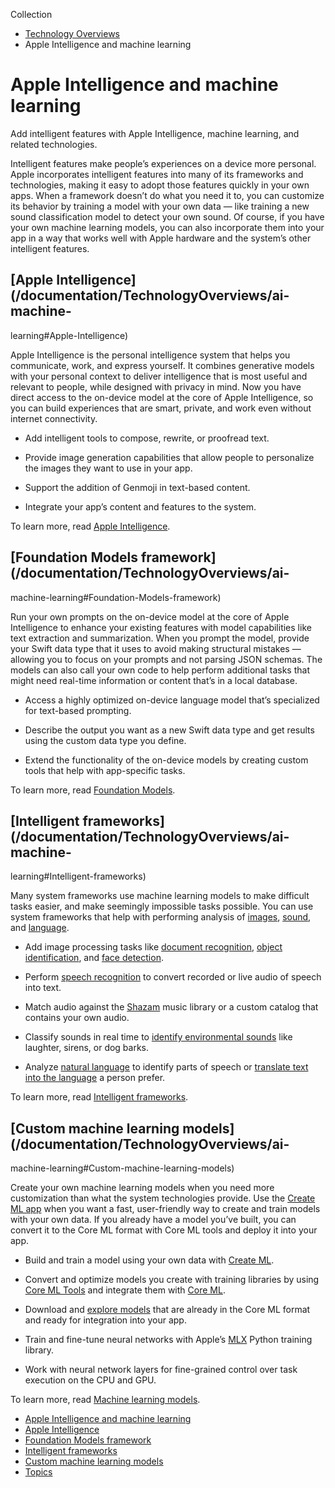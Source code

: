 Collection

  * [ Technology Overviews ](/documentation/technologyoverviews)
  * Apple Intelligence and machine learning 

# Apple Intelligence and machine learning

Add intelligent features with Apple Intelligence, machine learning, and
related technologies.

Intelligent features make people’s experiences on a device more personal.
Apple incorporates intelligent features into many of its frameworks and
technologies, making it easy to adopt those features quickly in your own apps.
When a framework doesn’t do what you need it to, you can customize its
behavior by training a model with your own data — like training a new sound
classification model to detect your own sound. Of course, if you have your own
machine learning models, you can also incorporate them into your app in a way
that works well with Apple hardware and the system’s other intelligent
features.

## [Apple Intelligence](/documentation/TechnologyOverviews/ai-machine-
learning#Apple-Intelligence)

Apple Intelligence is the personal intelligence system that helps you
communicate, work, and express yourself. It combines generative models with
your personal context to deliver intelligence that is most useful and relevant
to people, while designed with privacy in mind. Now you have direct access to
the on-device model at the core of Apple Intelligence, so you can build
experiences that are smart, private, and work even without internet
connectivity.

  * Add intelligent tools to compose, rewrite, or proofread text.

  * Provide image generation capabilities that allow people to personalize the images they want to use in your app.

  * Support the addition of Genmoji in text-based content.

  * Integrate your app’s content and features to the system.

To learn more, read [Apple
Intelligence](/documentation/technologyoverviews/apple-intelligence).

## [Foundation Models framework](/documentation/TechnologyOverviews/ai-
machine-learning#Foundation-Models-framework)

Run your own prompts on the on-device model at the core of Apple Intelligence
to enhance your existing features with model capabilities like text extraction
and summarization. When you prompt the model, provide your Swift data type
that it uses to avoid making structural mistakes — allowing you to focus on
your prompts and not parsing JSON schemas. The models can also call your own
code to help perform additional tasks that might need real-time information or
content thatʼs in a local database.

  * Access a highly optimized on-device language model that’s specialized for text-based prompting.

  * Describe the output you want as a new Swift data type and get results using the custom data type you define.

  * Extend the functionality of the on-device models by creating custom tools that help with app-specific tasks.

To learn more, read [Foundation
Models](/documentation/technologyoverviews/foundation-models).

## [Intelligent frameworks](/documentation/TechnologyOverviews/ai-machine-
learning#Intelligent-frameworks)

Many system frameworks use machine learning models to make difficult tasks
easier, and make seemingly impossible tasks possible. You can use system
frameworks that help with performing analysis of
[images](/documentation/Vision), [sound](/documentation/Speech), and
[language](/documentation/NaturalLanguage).

  * Add image processing tasks like [document recognition](/documentation/Vision/recognize-tables-within-a-document), [object identification](/documentation/Vision/classifying-images-for-categorization-and-search), and [face detection](/documentation/Vision/analyzing-a-selfie-and-visualizing-its-content).

  * Perform [speech recognition](/documentation/Speech/bringing-advanced-speech-to-text-capabilities-to-your-app) to convert recorded or live audio of speech into text.

  * Match audio against the [Shazam](/documentation/ShazamKit) music library or a custom catalog that contains your own audio.

  * Classify sounds in real time to [identify environmental sounds](/documentation/SoundAnalysis) like laughter, sirens, or dog barks.

  * Analyze [natural language](/documentation/NaturalLanguage) to identify parts of speech or [translate text into the language](/documentation/Translation/translating-text-within-your-app) a person prefer.

To learn more, read [Intelligent
frameworks](/documentation/technologyoverviews/intelligent-frameworks).

## [Custom machine learning models](/documentation/TechnologyOverviews/ai-
machine-learning#Custom-machine-learning-models)

Create your own machine learning models when you need more customization than
what the system technologies provide. Use the [Create ML
app](https://developer.apple.com/machine-learning/create-ml/) when you want a
fast, user-friendly way to create and train models with your own data. If you
already have a model you’ve built, you can convert it to the Core ML format
with Core ML tools and deploy it into your app.

  * Build and train a model using your own data with [Create ML](https://developer.apple.com/machine-learning/create-ml/).

  * Convert and optimize models you create with training libraries by using [Core ML Tools](https://apple.github.io/coremltools/docs-guides/) and integrate them with [Core ML](/documentation/CoreML).

  * Download and [explore models](https://developer.apple.com/machine-learning/models/) that are already in the Core ML format and ready for integration into your app.

  * Train and fine-tune neural networks with Apple’s [MLX](https://github.com/ml-explore/mlx) Python training library.

  * Work with neural network layers for fine-grained control over task execution on the CPU and GPU.

To learn more, read [Machine learning
models](/documentation/technologyoverviews/machine-learning).

  * [ Apple Intelligence and machine learning ](/documentation/TechnologyOverviews/ai-machine-learning#app-top)
  * [ Apple Intelligence ](/documentation/TechnologyOverviews/ai-machine-learning#Apple-Intelligence)
  * [ Foundation Models framework ](/documentation/TechnologyOverviews/ai-machine-learning#Foundation-Models-framework)
  * [ Intelligent frameworks ](/documentation/TechnologyOverviews/ai-machine-learning#Intelligent-frameworks)
  * [ Custom machine learning models ](/documentation/TechnologyOverviews/ai-machine-learning#Custom-machine-learning-models)
  * [ Topics ](/documentation/TechnologyOverviews/ai-machine-learning#topics)

